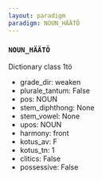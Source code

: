 ```yaml
---
layout: paradigm
paradigm: NOUN_HÄÄTÖ
---
```

### ` NOUN_HÄÄTÖ `

Dictionary class 1tö
* grade_dir: weaken
* plurale_tantum: False
* pos: NOUN
* stem_diphthong: None
* stem_vowel: None
* upos: NOUN
* harmony: front
* kotus_av: F
* kotus_tn: 1
* clitics: False
* possessive: False
